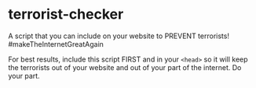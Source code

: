 # terrorist-checker
A script that you can include on your website to PREVENT terrorists! #makeTheInternetGreatAgain

For best results, include this script FIRST and in your `<head>` so it will keep the terrorists out of your website and out of your part of the internet. Do your part.
